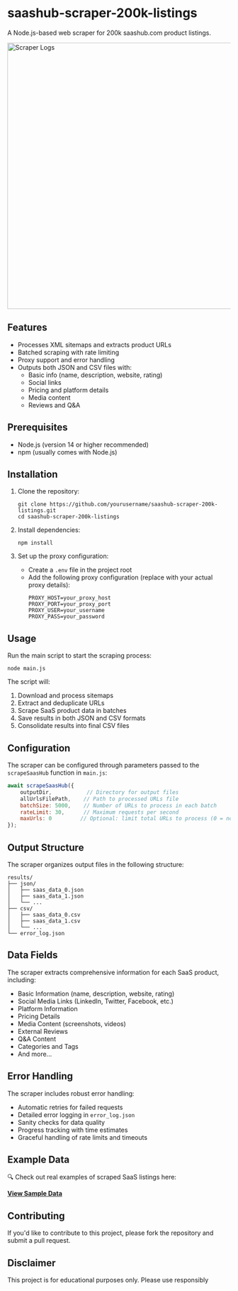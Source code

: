 # saashub-scraper-200k-listings

A Node.js-based web scraper for 200k saashub.com product listings.

<img src="images/logs.png" alt="Scraper Logs" width="600"/>

## Features

- Processes XML sitemaps and extracts product URLs
- Batched scraping with rate limiting
- Proxy support and error handling
- Outputs both JSON and CSV files with:
  - Basic info (name, description, website, rating)
  - Social links
  - Pricing and platform details
  - Media content
  - Reviews and Q&A

## Prerequisites

- Node.js (version 14 or higher recommended)
- npm (usually comes with Node.js)

## Installation

1. Clone the repository:
   ```
   git clone https://github.com/yourusername/saashub-scraper-200k-listings.git
   cd saashub-scraper-200k-listings
   ```

2. Install dependencies:
   ```
   npm install
   ```

3. Set up the proxy configuration:
   - Create a `.env` file in the project root
   - Add the following proxy configuration (replace with your actual proxy details):
     ```
     PROXY_HOST=your_proxy_host
     PROXY_PORT=your_proxy_port
     PROXY_USER=your_username
     PROXY_PASS=your_password
     ```

## Usage

Run the main script to start the scraping process:
```
node main.js
```

The script will:
1. Download and process sitemaps
2. Extract and deduplicate URLs
3. Scrape SaaS product data in batches
4. Save results in both JSON and CSV formats
5. Consolidate results into final CSV files

## Configuration

The scraper can be configured through parameters passed to the `scrapeSaasHub` function in `main.js`:

```javascript
await scrapeSaasHub({
    outputDir,           // Directory for output files
    allUrlsFilePath,    // Path to processed URLs file
    batchSize: 5000,    // Number of URLs to process in each batch
    rateLimit: 30,      // Maximum requests per second
    maxUrls: 0         // Optional: limit total URLs to process (0 = no limit)
});
```

## Output Structure

The scraper organizes output files in the following structure:

```
results/
├── json/
│   ├── saas_data_0.json
│   ├── saas_data_1.json
│   └── ...
├── csv/
│   ├── saas_data_0.csv
│   ├── saas_data_1.csv
│   └── ...
└── error_log.json
```

## Data Fields

The scraper extracts comprehensive information for each SaaS product, including:

- Basic Information (name, description, website, rating)
- Social Media Links (LinkedIn, Twitter, Facebook, etc.)
- Platform Information
- Pricing Details
- Media Content (screenshots, videos)
- External Reviews
- Q&A Content
- Categories and Tags
- And more...

## Error Handling

The scraper includes robust error handling:

- Automatic retries for failed requests
- Detailed error logging in `error_log.json`
- Sanity checks for data quality
- Progress tracking with time estimates
- Graceful handling of rate limits and timeouts

## Example Data

🔍 Check out real examples of scraped SaaS listings here:

[**View Sample Data**](https://api.npoint.io/8c43e9e9678a1271b5ec)

## Contributing

If you'd like to contribute to this project, please fork the repository and submit a pull request.

## Disclaimer

This project is for educational purposes only. Please use responsibly